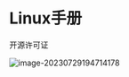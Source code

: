 # Linux手册

开源许可证

![image-20230729194714178](D:\program\project\study\notes\linux\assets\开源许可证.png)



